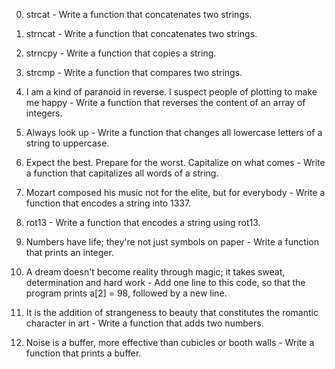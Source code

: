0) strcat - Write a function that concatenates two strings.

1) strncat - Write a function that concatenates two strings.

2) strncpy - Write a function that copies a string.

3) strcmp - Write a function that compares two strings.

4) I am a kind of paranoid in reverse. I suspect people of plotting to make me happy - Write a function that reverses the content of an array of integers.

5) Always look up - Write a function that changes all lowercase letters of a string to uppercase.

6) Expect the best. Prepare for the worst. Capitalize on what comes - Write a function that capitalizes all words of a string.

7) Mozart composed his music not for the elite, but for everybody - Write a function that encodes a string into 1337.
8) rot13 - Write a function that encodes a string using rot13.

9) Numbers have life; they're not just symbols on paper - Write a function that prints an integer.

10) A dream doesn't become reality through magic; it takes sweat, determination and hard work - Add one line to this code, so that the program prints a[2] = 98, followed by a new line.

11) It is the addition of strangeness to beauty that constitutes the romantic character in art - Write a function that adds two numbers.

12) Noise is a buffer, more effective than cubicles or booth walls - Write a function that prints a buffer.
